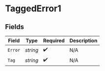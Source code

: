 # TaggedError1


## Fields

| Field              | Type               | Required           | Description        |
| ------------------ | ------------------ | ------------------ | ------------------ |
| `Error`            | *string*           | :heavy_check_mark: | N/A                |
| `Tag`              | *string*           | :heavy_check_mark: | N/A                |